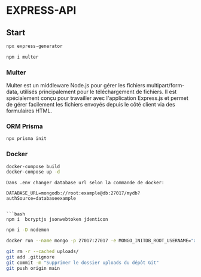# EXPRESS-API

## Start

```bash
npx express-generator
```

```bash
npm i multer
```
### Multer ###
 Multer est un middleware Node.js pour gérer les fichiers multipart/form-data, utilisés principalement pour le téléchargement de fichiers. Il est spécialement conçu pour travailler avec l'application Express.js et permet de gérer facilement les fichiers envoyés depuis le côté client via des formulaires HTML.

### ORM Prisma ###

```bash
npx prisma init
```

### Docker ###

```bash
docker-compose build
docker-compose up -d
```

```
Dans .env changer database url selon la commande de docker:

DATABASE_URL=mongodb://root:example@db:27017/mydb?authSource=databaseexample


```bash
npm i  bcryptjs jsonwebtoken jdenticon
```
```bash
npm i -D nodemon
```
 
```bash
docker run --name mongo -p 27017:27017 -e MONGO_INITDB_ROOT_USERNAME="admin" -e MONGO_INITDB_ROOT_PASSWORD="adminpass" -d mongo:5.0.3
```

 
```bash
git rm -r --cached uploads/
git add .gitignore
git commit -m "Supprimer le dossier uploads du dépôt Git"
git push origin main
```

